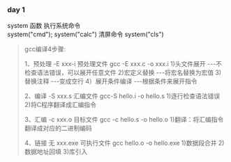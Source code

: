 ### day 1 
system 函数 执行系统命令  
system("cmd"); system("calc")
清屏命令 system("cls")  

> gcc编译4步骤:
>  
> 1、预处理 -E  xxx-i 预处理文件 
> gcc -E xxx.c -o xxx.i 
> 1)头文件展开  ---不检查语法错误，可以展开任意文件 
> 2)宏定义替换  ---将宏名替换为宏值 
> 3)替换注释  ---变成空行 
> 4）展开条件编译 ---根据条件来展开指令 
> 
> 2、编译 -S xxx.s 汇编文件 
> gcc-S hello.i -o hello.s 
> 1)逐行检查语法错误 
> 2)将C程序翻译成汇编指令
>  
> 3、汇编 -c  xxx.o 目标文件 
> gcc -c hello.s -o hello.o
> 1)翻译：将汇编指令翻译成对应的二进制编码 
> 
> 4、链接 无 xxx.exe 可执行文件 
> gcc hello.o -o hello.exe 
> 1)数据段合并 
> 2)数据地址回填 
> 3)库引入 

